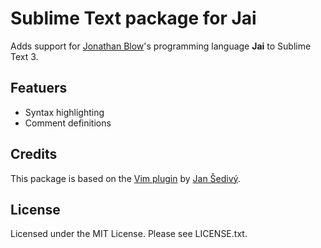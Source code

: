 # Sublime Text package for Jai

Adds support for [Jonathan Blow](https://twitter.com/Jonathan_Blow)'s programming language **Jai** to Sublime Text 3.

## Featuers

- Syntax highlighting
- Comment definitions

## Credits

This package is based on the [Vim plugin](https://github.com/jansedivy/jai.vim) by [Jan Šedivý](https://github.com/jansedivy).

## License

Licensed under the MIT License. Please see LICENSE.txt.
